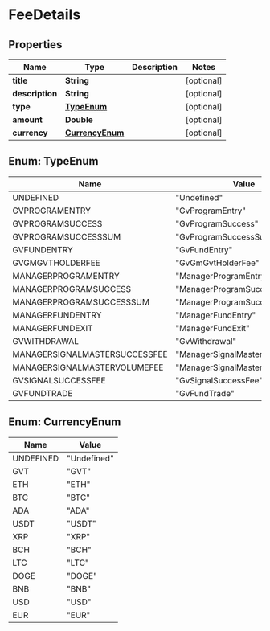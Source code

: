 # FeeDetails

## Properties
Name | Type | Description | Notes
------------ | ------------- | ------------- | -------------
**title** | **String** |  |  [optional]
**description** | **String** |  |  [optional]
**type** | [**TypeEnum**](#TypeEnum) |  |  [optional]
**amount** | **Double** |  |  [optional]
**currency** | [**CurrencyEnum**](#CurrencyEnum) |  |  [optional]

<a name="TypeEnum"></a>
## Enum: TypeEnum
Name | Value
---- | -----
UNDEFINED | &quot;Undefined&quot;
GVPROGRAMENTRY | &quot;GvProgramEntry&quot;
GVPROGRAMSUCCESS | &quot;GvProgramSuccess&quot;
GVPROGRAMSUCCESSSUM | &quot;GvProgramSuccessSum&quot;
GVFUNDENTRY | &quot;GvFundEntry&quot;
GVGMGVTHOLDERFEE | &quot;GvGmGvtHolderFee&quot;
MANAGERPROGRAMENTRY | &quot;ManagerProgramEntry&quot;
MANAGERPROGRAMSUCCESS | &quot;ManagerProgramSuccess&quot;
MANAGERPROGRAMSUCCESSSUM | &quot;ManagerProgramSuccessSum&quot;
MANAGERFUNDENTRY | &quot;ManagerFundEntry&quot;
MANAGERFUNDEXIT | &quot;ManagerFundExit&quot;
GVWITHDRAWAL | &quot;GvWithdrawal&quot;
MANAGERSIGNALMASTERSUCCESSFEE | &quot;ManagerSignalMasterSuccessFee&quot;
MANAGERSIGNALMASTERVOLUMEFEE | &quot;ManagerSignalMasterVolumeFee&quot;
GVSIGNALSUCCESSFEE | &quot;GvSignalSuccessFee&quot;
GVFUNDTRADE | &quot;GvFundTrade&quot;

<a name="CurrencyEnum"></a>
## Enum: CurrencyEnum
Name | Value
---- | -----
UNDEFINED | &quot;Undefined&quot;
GVT | &quot;GVT&quot;
ETH | &quot;ETH&quot;
BTC | &quot;BTC&quot;
ADA | &quot;ADA&quot;
USDT | &quot;USDT&quot;
XRP | &quot;XRP&quot;
BCH | &quot;BCH&quot;
LTC | &quot;LTC&quot;
DOGE | &quot;DOGE&quot;
BNB | &quot;BNB&quot;
USD | &quot;USD&quot;
EUR | &quot;EUR&quot;
